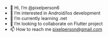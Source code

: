 - 👋 Hi, I’m @pixelperson6
- 👀 I’m interested in Android/Ios development
- 🌱 I’m currently learning .net
- 💞️ I’m looking to collaborate on Flutter project
- 📫 How to reach me pixelperson@gmail.com

<!---
pixelperson6/pixelperson6 is a ✨ special ✨ repository because its `README.md` (this file) appears on your GitHub profile.
You can click the Preview link to take a look at your changes.
--->
